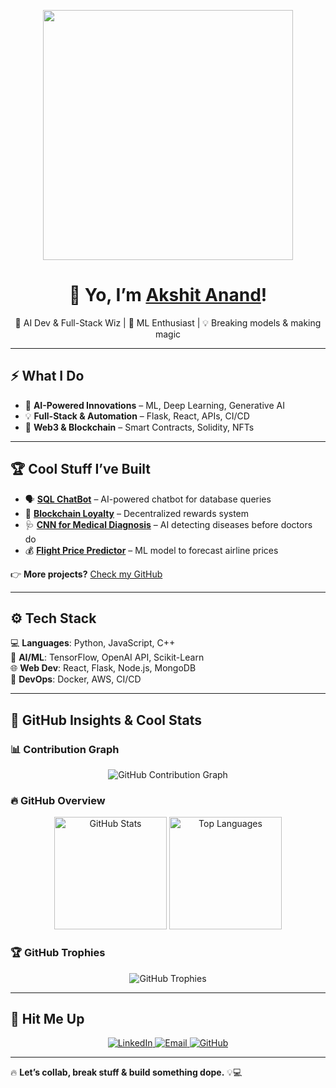 <!-- 🚀 Animated Banner -->
<p align="center">
  <img src="https://media.giphy.com/media/QTfX9Ejfra3ZmNxh6B/giphy.gif" width="400px">
</p>

<h1 align="center">👋 Yo, I’m <a href="https://github.com/akanand03">Akshit Anand</a>! </h1>

<p align="center">
  🚀 AI Dev & Full-Stack Wiz | 🧠 ML Enthusiast | 💡 Breaking models & making magic
</p>

---

## ⚡ What I Do  

- 🚀 **AI-Powered Innovations** – ML, Deep Learning, Generative AI  
- 💡 **Full-Stack & Automation** – Flask, React, APIs, CI/CD  
- 🔗 **Web3 & Blockchain** – Smart Contracts, Solidity, NFTs  

---

## 🏆 Cool Stuff I’ve Built  


- 🗣️ **[SQL ChatBot](https://github.com/akanand03/sql-chatbot-langchain)** – AI-powered chatbot for database queries  
- 🔗 **[Blockchain Loyalty](https://github.com/akanand03/Deal_Dazzle)** – Decentralized rewards system  
- 🩺 **[CNN for Medical Diagnosis](https://github.com/akanand03/Diabetic_Maculopathy_CNN)** – AI detecting diseases before doctors do  
- 💰 **[Flight Price Predictor](https://github.com/akanand03/Flight-price-prediction-)** – ML model to forecast airline prices  

👉 **More projects?** [Check my GitHub](https://github.com/akanand03)  

---

## ⚙️ Tech Stack  

💻 **Languages**: Python, JavaScript, C++  
🧠 **AI/ML**: TensorFlow, OpenAI API, Scikit-Learn  
🌐 **Web Dev**: React, Flask, Node.js, MongoDB  
🚀 **DevOps**: Docker, AWS, CI/CD  

---

## 🚀 GitHub Insights & Cool Stats  

### **📊 Contribution Graph**
<!-- Dynamic GitHub Activity Graph -->
<p align="center">
  <img src="https://github-readme-activity-graph.vercel.app/graph?username=akanand03&theme=radical" alt="GitHub Contribution Graph">
</p>

### **🔥 GitHub Overview**
<!-- GitHub Stats -->
<p align="center">
  <img height="180em" src="https://github-readme-stats.vercel.app/api?username=akanand03&show_icons=true&theme=radical&hide_border=true" alt="GitHub Stats">
  <img height="180em" src="https://github-readme-stats.vercel.app/api/top-langs/?username=akanand03&layout=compact&theme=radical&hide_border=true" alt="Top Languages">
</p>

### **🏆 GitHub Trophies**
<!-- GitHub Trophies -->
<p align="center">
  <img src="https://github-profile-trophy.vercel.app/?username=akanand03&theme=radical&no-bg=true&no-frame=true" alt="GitHub Trophies">
</p>

---

## 📲 Hit Me Up  

<p align="center">
  <a href="https://www.linkedin.com/in/akshit-anand-b2080621a/">
    <img src="https://img.shields.io/badge/LinkedIn-0A66C2?style=for-the-badge&logo=linkedin&logoColor=white" alt="LinkedIn">
  </a>
  <a href="mailto:akshitanand003@gmail.com">
    <img src="https://img.shields.io/badge/Email-D14836?style=for-the-badge&logo=gmail&logoColor=white" alt="Email">
  </a>
  <a href="https://github.com/akanand03">
    <img src="https://img.shields.io/badge/GitHub-181717?style=for-the-badge&logo=github&logoColor=white" alt="GitHub">
  </a>
</p>

---

🔥 **Let’s collab, break stuff & build something dope.** 💡💻

